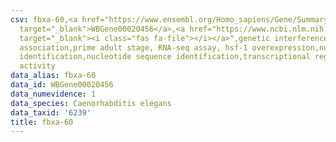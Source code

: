 ```yaml
---
csv: fbxa-60,<a href="https://www.ensembl.org/Homo_sapiens/Gene/Summary?db=core;g=WBGene00020456"
  target="_blank">WBGene00020456</a>,<a href="https://www.ncbi.nlm.nih.gov/pubmed/30894454"
  target="_blank"><i class="fas fa-file"></i></a>",genetic interference,functional
  association,prime adult stage, RNA-seq assay, hsf-1 overexpression,nucleotide sequence
  identification,nucleotide sequence identification,transcriptional regulation,up-regulates
  activity
data_alias: fbxa-60
data_id: WBGene00020456
data_numevidence: 1
data_species: Caenorhabditis elegans
data_taxid: '6239'
title: fbxa-60
---
```

